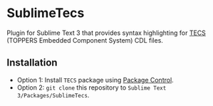 SublimeTecs
===========

Plugin for Sublime Text 3 that provides syntax highlighting for [TECS](https://www.toppers.jp/tecs.html) (TOPPERS Embedded Component System) CDL files.

Installation
------------

- Option 1: Install `TECS` package using [Package Control](https://packagecontrol.io/).
- Option 2: `git clone` this repository to `Sublime Text 3/Packages/SublimeTecs`.
